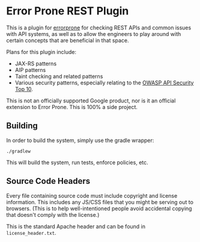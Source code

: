 # Error Prone REST Plugin

This is a plugin for [errorprone](https://errorprone.info/) for checking REST APIs and common issues with API systems, as well as to allow the engineers to play around with certain concepts that are beneficial in that space. 

Plans for this plugin include:

* JAX-RS patterns
* AIP patterns
* Taint checking and related patterns
* Various security patterns, especially relating to the [OWASP API Security Top 10](https://owasp.org/www-project-api-security/).

This is not an officially supported Google product, nor is it an official extension to Error Prone. This is 100% a side project.

## Building

In order to build the system, simply use the gradle wrapper:

```
./gradlew
```

This will build the system, run tests, enforce policies, etc.

## Source Code Headers

Every file containing source code must include copyright and license
information. This includes any JS/CSS files that you might be serving out to
browsers. (This is to help well-intentioned people avoid accidental copying that
doesn't comply with the license.)

This is the standard Apache header and can be found in `license_header.txt`. 